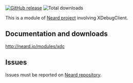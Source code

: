 [![GitHub release](https://img.shields.io/github/release/crazy-max/neard-tool-xdc.svg?style=flat-square)](https://github.com/crazy-max/neard-tool-xdc/releases/latest)
![Total downloads](https://img.shields.io/github/downloads/crazy-max/neard-tool-xdc/total.svg?style=flat-square)

This is a module of [Neard project](https://github.com/crazy-max/neard) involving XDebugClient.

## Documentation and downloads

http://neard.io/modules/xdc

## Issues

Issues must be reported on [Neard repository](https://github.com/crazy-max/neard/issues).
